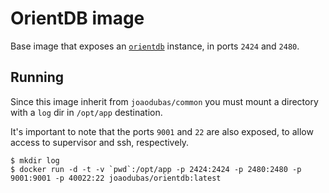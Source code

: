 # OrientDB image

Base image that exposes an [`orientdb`][orientdb] instance, in ports `2424` and
`2480`.

## Running

Since this image inherit from `joaodubas/common` you must mount a directory
with a `log` dir in `/opt/app` destination.

It's important to note that the ports `9001` and `22` are also exposed, to
allow access to supervisor and ssh, respectively.

```shell
$ mkdir log
$ docker run -d -t -v `pwd`:/opt/app -p 2424:2424 -p 2480:2480 -p 9001:9001 -p 40022:22 joaodubas/orientdb:latest
```

[orientdb]: http://www.orientechnologies.com/orientdb/
